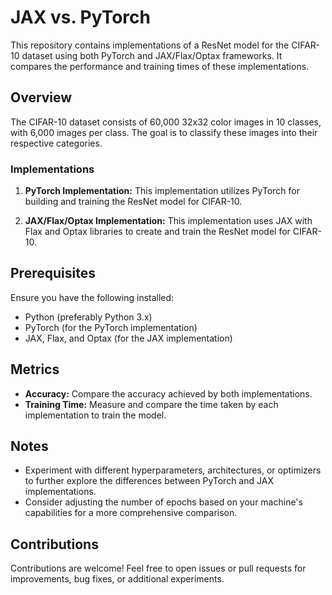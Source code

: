 # JAX vs. PyTorch

This repository contains implementations of a ResNet model for the CIFAR-10 dataset using both PyTorch and JAX/Flax/Optax frameworks. It compares the performance and training times of these implementations.

## Overview

The CIFAR-10 dataset consists of 60,000 32x32 color images in 10 classes, with 6,000 images per class. The goal is to classify these images into their respective categories.

### Implementations

1. **PyTorch Implementation:** This implementation utilizes PyTorch for building and training the ResNet model for CIFAR-10.

2. **JAX/Flax/Optax Implementation:** This implementation uses JAX with Flax and Optax libraries to create and train the ResNet model for CIFAR-10.

## Prerequisites

Ensure you have the following installed:

- Python (preferably Python 3.x)
- PyTorch (for the PyTorch implementation)
- JAX, Flax, and Optax (for the JAX implementation)

## Metrics

- **Accuracy:** Compare the accuracy achieved by both implementations.
- **Training Time:** Measure and compare the time taken by each implementation to train the model.

## Notes

- Experiment with different hyperparameters, architectures, or optimizers to further explore the differences between PyTorch and JAX implementations.
- Consider adjusting the number of epochs based on your machine's capabilities for a more comprehensive comparison.

## Contributions

Contributions are welcome! Feel free to open issues or pull requests for improvements, bug fixes, or additional experiments.

